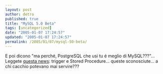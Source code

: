 ```yaml
---
layout: post
author: detro
published: true
title: "MySQL 5.0 Beta"
tags: [uncategorized]
date: "2005-01-07 17:24:57"
updated: "2005-01-07 17:24:57"
permalink: /2005/01/07/mysql-50-beta/
---
```


<div style="clear:both;"></div>E poi dicono "ma perché, PostgreSQL che usi tu é meglio di MySQL???"...<br />Leggete <a href="http://www.linuxhelp.it/modules.php?name=News&file=article&sid=2670">questa news</a>: trigger e Stored Procedure... queste sconosciute... a chi cacchio potevano mai servire???<div style="clear:both; padding-bottom: 0.25em;"></div>
